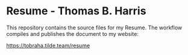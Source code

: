 # Resume - Thomas B. Harris

This repository contains the source files for my Resume. The workflow compiles
and publishes the document to my website:

https://tobraha.tilde.team/resume
